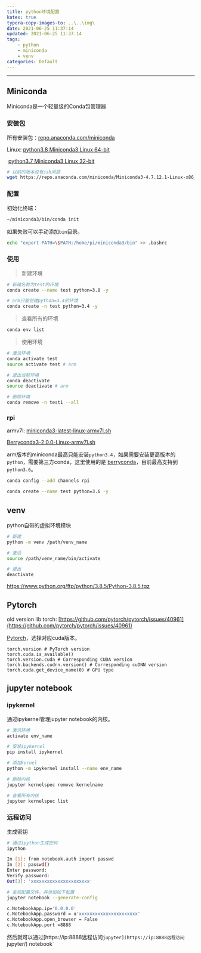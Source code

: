 ```yaml
---
title: python环境配置
katex: true
typora-copy-images-to: ..\..\img\
date: 2021-06-25 11:37:14
updated: 2021-06-25 11:37:14
tags:
	- python
	- miniconda
	- venv
categories: Default
---
```




<!-- more -->

---

## Miniconda

Miniconda是一个轻量级的Conda包管理器

### 安装包

所有安装包：[repo.anaconda.com/miniconda](https://repo.anaconda.com/miniconda/)

Linux: [python3.8 Miniconda3 Linux 64-bit](https://repo.anaconda.com/miniconda/Miniconda3-latest-Linux-x86_64.sh)

​			[python3.7 Miniconda3 Linux 32-bit](https://repo.anaconda.com/miniconda/Miniconda3-latest-Linux-x86.sh)

```bash
# 以前的版本没有ssh问题
wget https://repo.anaconda.com/miniconda/Miniconda3-4.7.12.1-Linux-x86_64.sh
```



### 配置

初始化终端：

```bash
~/miniconda3/bin/conda init
```

如果失败可以手动添加`bin`目录。

```bash
echo "export PATH=\$PATH:/home/pi/miniconda3/bin" >> .bashrc
```



### 使用

> 新建环境

```bash
# 新建名称为test的环境
conda create --name test python=3.8 -y

# arm只能创建python=3.4的环境
conda create -n test python=3.4 -y
```



> 查看所有的环境

```bash
conda env list
```



> 使用环境

```bash
# 激活环境
conda activate test
source activate test # arm

# 退出当前环境
conda deactivate
source deactivate # arm

# 删除环境
conda remove -n test1 --all
```



### rpi

armv7l: [miniconda3-latest-linux-armv7l.sh](https://repo.anaconda.com/miniconda/Miniconda3-latest-Linux-armv7l.sh)

[Berryconda3-2.0.0-Linux-armv7l.sh](https://github.com/jjhelmus/berryconda/releases/download/v2.0.0/Berryconda3-2.0.0-Linux-armv7l.sh)

arm版本的miniconda最高只能安装`python3.4`，如果需要安装更高版本的`python`，需要第三方conda，这里使用的是 [berryconda](https://github.com/jjhelmus/berryconda)，目前最高支持到`python3.6`。

```bash
conda config --add channels rpi

conda create --name test python=3.6 -y
```





## venv

python自带的虚拟环境模块

```bash
# 新建
python -m venv /path/venv_name

# 激活
source /path/venv_name/bin/activate

# 退出
deactivate
```



https://www.python.org/ftp/python/3.8.5/Python-3.8.5.tgz



## Pytorch

old version lib torch: [https://github.com/pytorch/pytorch/issues/40961](https://github.com/pytorch/pytorch/issues/40961)

[Pytorch](https://pytorch.org/get-started/locally/)，选择对应cuda版本。

```shell
torch.version # PyTorch version
torch.cuda.is_available()
torch.version.cuda # Corresponding CUDA version
torch.backends.cudnn.version() # Corresponding cuDNN version
torch.cuda.get_device_name(0) # GPU type
```



## jupyter notebook

### ipykernel

通过ipykernel管理jupyter notebook的内核。

```bash
# 激活环境
activate env_name

# 安装ipykernel
pip install ipykernel

# 添加kernel
python -m ipykernel install --name env_name

# 删除内核
jupyter kernelspec remove kernelname

# 查看所有内核
jupyter kernelspec list
```



### 远程访问

生成密钥

```bash
# 通过ipython生成密码
ipython

In [1]: from notebook.auth import passwd
In [2]: passwd()
Enter password: 
Verify password: 
Out[3]: 'xxxxxxxxxxxxxxxxxxxxxx'

# 生成配置文件，并添加如下配置
jupyter notebook --generate-config

c.NotebookApp.ip='0.0.0.0'
c.NotebookApp.password = u'xxxxxxxxxxxxxxxxxxxxxx'
c.NotebookApp.open_browser = False
c.NotebookApp.port =8888
```

然后就可以通过[https://ip:8888远程访问`jupyter](https://ip:8888远程访问`jupyter/) notebook`



<!-- Q.E.D. -->

